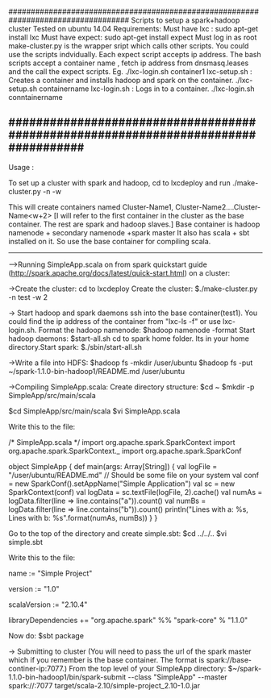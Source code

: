 ###################################################################################
Scripts to setup a spark+hadoop cluster
Tested on ubuntu 14.04 
Requirements:
Must have lxc : sudo apt-get install lxc
Must have expect: sudo apt-get install expect
Must log in as root
make-cluster.py is the wrapper sript which calls other scripts.
You could use the scripts indvidually.
Each expect script accepts ip address.
The bash scripts accept a container name , fetch ip address from dnsmasq.leases and the call the expect scripts.
Eg. ./lxc-login.sh container1
lxc-setup.sh : Creates a container and installs hadoop and spark on the container. 
./lxc-setup.sh containername
lxc-login.sh : Logs in to a container.
./lxc-login.sh conntainername

################################################################################### 
-------------------------------------------------------------------------------
Usage :

To set up a cluster with spark and hadoop, cd to lxcdeploy and run
./make-cluster.py -n <Cluster-Name> -w <Number of slave nodes>

This will create containers named Cluster-Name1, Cluster-Name2....Cluster-Name<w+2>
[I will refer to the first container in the cluster as the base container. The rest are spark and hadoop slaves.]
Base container is hadoop namenode + secondary namenode +spark master
It also has scala + sbt installed on it. So use the base container for compiling scala.


--------------------------------------------------------------------------------

-->Running SimpleApp.scala on from spark quickstart guide (http://spark.apache.org/docs/latest/quick-start.html) on a cluster:

->Create the cluster:
cd to lxcdeploy
Create the cluster: 
$./make-cluster.py -n test -w 2

-> Start hadoop and spark daemons 
ssh into the base container(test1). You could find the ip address of the container from "lxc-ls -f" or use lxc-login.sh.
Format the hadoop namenode:
$hadoop namenode -format
Start hadoop daemons:
$start-all.sh
cd to spark home folder. Its in your home directory.Start spark:
$./sbin/start-all.sh 
 
->Write a file into HDFS:
$hadoop fs -mkdir /user/ubuntu
$hadoop fs -put ~/spark-1.1.0-bin-hadoop1/README.md /user/ubuntu
 
->Compiling SimpleApp.scala:
Create directory structure:
$cd ~
$mkdir -p SimpleApp/src/main/scala

$cd SimpleApp/src/main/scala
$vi SimpleApp.scala

Write this to the file:

/* SimpleApp.scala */
import org.apache.spark.SparkContext
import org.apache.spark.SparkContext._
import org.apache.spark.SparkConf

object SimpleApp {
  def main(args: Array[String]) {
    val logFile = "/user/ubuntu/README.md" // Should be some file on your system
    val conf = new SparkConf().setAppName("Simple Application")
    val sc = new SparkContext(conf)
    val logData = sc.textFile(logFile, 2).cache()
    val numAs = logData.filter(line => line.contains("a")).count()
    val numBs = logData.filter(line => line.contains("b")).count()
    println("Lines with a: %s, Lines with b: %s".format(numAs, numBs))
  }
}




Go to the top of the directory and create simple.sbt:
$cd ../../..
$vi simple.sbt

Write this to the file:

name := "Simple Project"

version := "1.0"

scalaVersion := "2.10.4"

libraryDependencies += "org.apache.spark" %% "spark-core" % "1.1.0"


Now do:
$sbt package


-> Submitting to cluster
(You will need to pass the url of the spark master which if you remember is the base container. The format is spark://base-continer-ip:7077.)
From the top level of your SimpleApp directory:
$~/spark-1.1.0-bin-hadoop1/bin/spark-submit --class "SimpleApp" --master spark://<base-container-ip>:7077 target/scala-2.10/simple-project_2.10-1.0.jar






